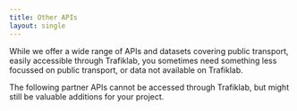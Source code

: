```yaml
---
title: Other APIs
layout: single
---
```

While we offer a wide range of APIs and datasets covering public transport, easily accessible through Trafiklab, you
sometimes need something less focussed on public transport, or data not available on Trafiklab.

The following partner APIs cannot be accessed through Trafiklab, but might still be valuable additions for your project.
